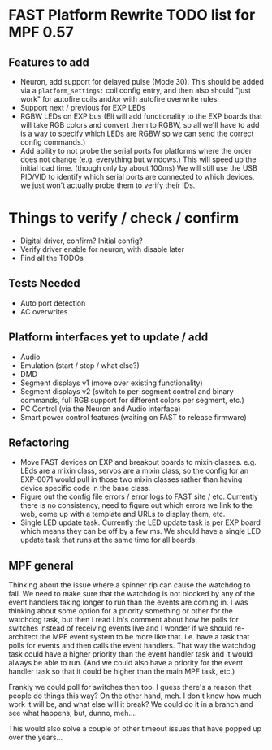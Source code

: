 # FAST Platform Rewrite TODO list for MPF 0.57

## Features to add

* Neuron, add support for delayed pulse (Mode 30). This should be added via a `platform_settings:` coil config entry, and then also should "just work" for autofire coils and/or with autofire overwrite rules.
* Support next / previous for EXP LEDs
* RGBW LEDs on EXP bus (Eli will add functionality to the EXP boards that will take RGB colors and convert them to RGBW, so all we'll have to add is a way to specify which LEDs are RGBW so we can send the correct config commands.)
* Add ability to not probe the serial ports for platforms where the order does not change (e.g. everything but windows.) This will speed up the initial load time. (though only by about 100ms) We will still use the USB PID/VID to identify which serial ports are connected to which devices, we just won't actually probe them to verify their IDs.

# Things to verify / check / confirm

* Digital driver, confirm? Initial config?
* Verify driver enable for neuron, with disable later
* Find all the TODOs


## Tests Needed

* Auto port detection
* AC overwrites

## Platform interfaces yet to update / add

* Audio
* Emulation (start / stop / what else?)
* DMD
* Segment displays v1 (move over existing functionality)
* Segment displays v2 (switch to per-segment control and binary commands, full RGB support for different colors per segment, etc.)
* PC Control (via the Neuron and Audio interface)
* Smart power control features (waiting on FAST to release firmware)

## Refactoring

* Move FAST devices on EXP and breakout boards to mixin classes. e.g. LEds are a mixin class, servos are a mixin class, so the config for an EXP-0071 would pull in those two mixin classes rather than having device specific code in the base class.
* Figure out the config file errors / error logs to FAST site / etc. Currently there is no consistency, need to figure out which errors we link to the web, come up with a template and URLs to display them, etc.
* Single LED update task. Currently the LED update task is per EXP board which means they can be off by a few ms. We should have a single LED update task that runs at the same time for all boards.

## MPF general

Thinking about the issue where a spinner rip can cause the watchdog to fail. We need to make sure that the watchdog is not blocked by any of the event handlers taking longer to run than the events are coming in. I was thinking about some option for a priority something or other for the watchdog task, but then I read Lin's comment about how he polls for switches instead of receiving events live and I wonder if we should re-architect the MPF event system to be more like that. i.e. have a task that polls for events and then calls the event handlers. That way the watchdog task could have a higher priority than the event handler task and it would always be able to run. (And we could also have a priority for the event handler task so that it could be higher than the main MPF task, etc.)

Frankly we could poll for switches then too. I guess there's a reason that people do things this way? On the other hand, meh. I don't know how much work it will be, and what else will it break? We could do it in a branch and see what happens, but, dunno, meh....

This would also solve a couple of other timeout issues that have popped up over the years...
